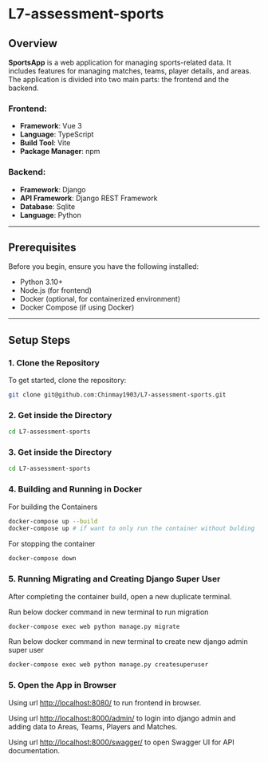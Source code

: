 # L7-assessment-sports

## Overview
**SportsApp** is a web application for managing sports-related data. It includes features for managing matches, teams, player details, and areas. The application is divided into two main parts: the frontend and the backend.

### Frontend:
- **Framework**: Vue 3
- **Language**: TypeScript
- **Build Tool**: Vite
- **Package Manager**: npm

### Backend:
- **Framework**: Django
- **API Framework**: Django REST Framework
- **Database**: Sqlite
- **Language**: Python

---

## Prerequisites

Before you begin, ensure you have the following installed:
- Python 3.10+
- Node.js (for frontend)
- Docker (optional, for containerized environment)
- Docker Compose (if using Docker)

---

## Setup Steps

### 1. Clone the Repository
To get started, clone the repository:

```bash
git clone git@github.com:Chinmay1903/L7-assessment-sports.git
```

### 2. Get inside the Directory

```bash
cd L7-assessment-sports
```

### 3. Get inside the Directory

```bash
cd L7-assessment-sports
```

### 4. Building and Running in Docker
For building the Containers

```bash
docker-compose up --build
docker-compose up # if want to only run the container without bulding
```
For stopping the container

```bash
docker-compose down
```

### 5. Running Migrating and Creating Django Super User
After completing the container build, open a new duplicate terminal.

Run below docker command in new terminal to run migration

```bash
docker-compose exec web python manage.py migrate
```


Run below docker command in new terminal to create new django admin super user

```bash
docker-compose exec web python manage.py createsuperuser
```

### 5. Open the App in Browser
Using url [http://localhost:8080/](http://localhost:8080/) to run frontend in browser.


Using url [http://localhost:8000/admin/](http://localhost:8000/admin/) to login into django admin and adding data to Areas, Teams, Players and Matches.


Using url [http://localhost:8000/swagger/](http://localhost:8000/swagger/) to open Swagger UI for API documentation.


